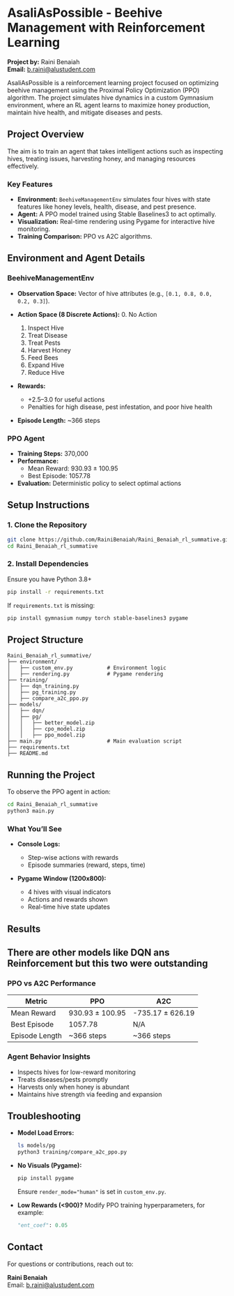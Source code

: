 
# AsaliAsPossible - Beehive Management with Reinforcement Learning

**Project by:** Raini Benaiah  
**Email:** b.raini@alustudent.com

AsaliAsPossible is a reinforcement learning project focused on optimizing beehive management using the Proximal Policy Optimization (PPO) algorithm. The project simulates hive dynamics in a custom Gymnasium environment, where an RL agent learns to maximize honey production, maintain hive health, and mitigate diseases and pests.

## Project Overview

The aim is to train an agent that takes intelligent actions such as inspecting hives, treating issues, harvesting honey, and managing resources effectively.

### Key Features

- **Environment:** `BeehiveManagementEnv` simulates four hives with state features like honey levels, health, disease, and pest presence.
- **Agent:** A PPO model trained using Stable Baselines3 to act optimally.
- **Visualization:** Real-time rendering using Pygame for interactive hive monitoring.
- **Training Comparison:** PPO vs A2C algorithms.

## Environment and Agent Details

### BeehiveManagementEnv

- **Observation Space:** Vector of hive attributes (e.g., `[0.1, 0.8, 0.0, 0.2, 0.3]`).
- **Action Space (8 Discrete Actions):**
  0. No Action  
  1. Inspect Hive  
  2. Treat Disease  
  3. Treat Pests  
  4. Harvest Honey  
  5. Feed Bees  
  6. Expand Hive  
  7. Reduce Hive

- **Rewards:**  
  - +2.5–3.0 for useful actions  
  - Penalties for high disease, pest infestation, and poor hive health

- **Episode Length:** ~366 steps

### PPO Agent

- **Training Steps:** 370,000  
- **Performance:**  
  - Mean Reward: 930.93 ± 100.95  
  - Best Episode: 1057.78
- **Evaluation:** Deterministic policy to select optimal actions

## Setup Instructions

### 1. Clone the Repository

```bash
git clone https://github.com/RainiBenaiah/Raini_Benaiah_rl_summative.git
cd Raini_Benaiah_rl_summative
```

### 2. Install Dependencies

Ensure you have Python 3.8+

```bash
pip install -r requirements.txt
```

If `requirements.txt` is missing:

```bash
pip install gymnasium numpy torch stable-baselines3 pygame
```

## Project Structure

```
Raini_Benaiah_rl_summative/
├── environment/
│   ├── custom_env.py           # Environment logic
│   ├── rendering.py            # Pygame rendering
├── training/
│   ├── dqn_training.py
│   ├── pg_training.py
│   ├── compare_a2c_ppo.py
├── models/
│   ├── dqn/
│   ├── pg/
│   │   ├── better_model.zip
│   │   ├── cpo_model.zip
│   │   ├── ppo_model.zip
├── main.py                     # Main evaluation script
├── requirements.txt
├── README.md
```

## Running the Project

To observe the PPO agent in action:

```bash
cd Raini_Benaiah_rl_summative
python3 main.py
```

### What You’ll See

- **Console Logs:**
  - Step-wise actions with rewards
  - Episode summaries (reward, steps, time)

- **Pygame Window (1200x800):**
  - 4 hives with visual indicators
  - Actions and rewards shown
  - Real-time hive state updates

## Results
 ## There are other models like DQN ans Reinforcement but this two were outstanding
### PPO vs A2C Performance

| Metric         | PPO                    | A2C                   |
|----------------|------------------------|------------------------|
| Mean Reward    | 930.93 ± 100.95        | -735.17 ± 626.19      |
| Best Episode   | 1057.78                | N/A                   |
| Episode Length | ~366 steps             | ~366 steps            |

### Agent Behavior Insights

- Inspects hives for low-reward monitoring
- Treats diseases/pests promptly
- Harvests only when honey is abundant
- Maintains hive strength via feeding and expansion

## Troubleshooting

- **Model Load Errors:**
  ```bash
  ls models/pg
  python3 training/compare_a2c_ppo.py
  ```

- **No Visuals (Pygame):**
  ```bash
  pip install pygame
  ```
  Ensure `render_mode="human"` is set in `custom_env.py`.

- **Low Rewards (<900)?**
  Modify PPO training hyperparameters, for example:
  ```python
  "ent_coef": 0.05
  ```

## Contact

For questions or contributions, reach out to:

**Raini Benaiah**  
Email: b.raini@alustudent.com


